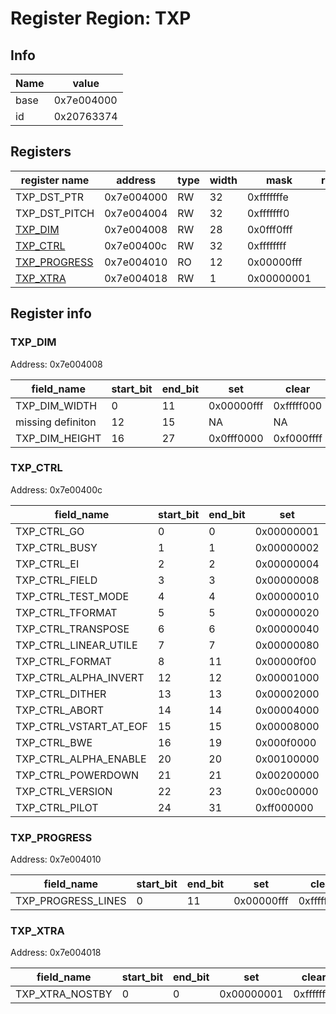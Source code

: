# Register Region: TXP


## Info
| Name | value |
| --- | --- |
| base | 0x7e004000 |
| id | 0x20763374 |

## Registers

| register name | address | type | width | mask | reset |
| --- | --- | --- | --- | --- | --- |
| TXP_DST_PTR | 0x7e004000 | RW | 32 | 0xfffffffe |  |
| TXP_DST_PITCH | 0x7e004004 | RW | 32 | 0xfffffff0 |  |
| [TXP_DIM](#txp_dim) | 0x7e004008 | RW | 28 | 0x0fff0fff |  |
| [TXP_CTRL](#txp_ctrl) | 0x7e00400c | RW | 32 | 0xffffffff |  |
| [TXP_PROGRESS](#txp_progress) | 0x7e004010 | RO | 12 | 0x00000fff |  |
| [TXP_XTRA](#txp_xtra) | 0x7e004018 | RW | 1 | 0x00000001 |  |

## Register info


### TXP_DIM
 Address: 0x7e004008

| field_name | start_bit | end_bit | set | clear | reset |
| --- | --- | --- | --- | --- | --- |
| TXP_DIM_WIDTH | 0 | 11 | 0x00000fff | 0xfffff000 | 0x0 |
| missing definiton | 12 | 15 | NA | NA | NA |
| TXP_DIM_HEIGHT | 16 | 27 | 0x0fff0000 | 0xf000ffff | 0x0 |

### TXP_CTRL
 Address: 0x7e00400c

| field_name | start_bit | end_bit | set | clear | reset |
| --- | --- | --- | --- | --- | --- |
| TXP_CTRL_GO | 0 | 0 | 0x00000001 | 0xfffffffe |  |
| TXP_CTRL_BUSY | 1 | 1 | 0x00000002 | 0xfffffffd |  |
| TXP_CTRL_EI | 2 | 2 | 0x00000004 | 0xfffffffb |  |
| TXP_CTRL_FIELD | 3 | 3 | 0x00000008 | 0xfffffff7 |  |
| TXP_CTRL_TEST_MODE | 4 | 4 | 0x00000010 | 0xffffffef |  |
| TXP_CTRL_TFORMAT | 5 | 5 | 0x00000020 | 0xffffffdf |  |
| TXP_CTRL_TRANSPOSE | 6 | 6 | 0x00000040 | 0xffffffbf |  |
| TXP_CTRL_LINEAR_UTILE | 7 | 7 | 0x00000080 | 0xffffff7f |  |
| TXP_CTRL_FORMAT | 8 | 11 | 0x00000f00 | 0xfffff0ff |  |
| TXP_CTRL_ALPHA_INVERT | 12 | 12 | 0x00001000 | 0xffffefff |  |
| TXP_CTRL_DITHER | 13 | 13 | 0x00002000 | 0xffffdfff |  |
| TXP_CTRL_ABORT | 14 | 14 | 0x00004000 | 0xffffbfff |  |
| TXP_CTRL_VSTART_AT_EOF | 15 | 15 | 0x00008000 | 0xffff7fff |  |
| TXP_CTRL_BWE | 16 | 19 | 0x000f0000 | 0xfff0ffff | 0xf |
| TXP_CTRL_ALPHA_ENABLE | 20 | 20 | 0x00100000 | 0xffefffff |  |
| TXP_CTRL_POWERDOWN | 21 | 21 | 0x00200000 | 0xffdfffff | 0x0 |
| TXP_CTRL_VERSION | 22 | 23 | 0x00c00000 | 0xff3fffff | 0x1 |
| TXP_CTRL_PILOT | 24 | 31 | 0xff000000 | 0x00ffffff | 0x54 |

### TXP_PROGRESS
 Address: 0x7e004010

| field_name | start_bit | end_bit | set | clear | reset |
| --- | --- | --- | --- | --- | --- |
| TXP_PROGRESS_LINES | 0 | 11 | 0x00000fff | 0xfffff000 |  |

### TXP_XTRA
 Address: 0x7e004018

| field_name | start_bit | end_bit | set | clear | reset |
| --- | --- | --- | --- | --- | --- |
| TXP_XTRA_NOSTBY | 0 | 0 | 0x00000001 | 0xfffffffe |  |
